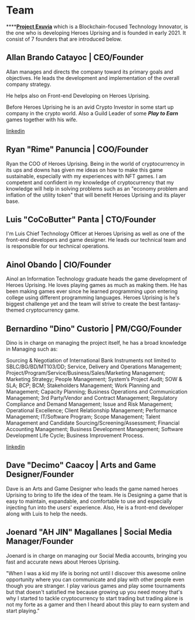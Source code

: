 # Team

****[**Project Exuvia**](https://exuvia.network) which is a Blockchain-focused Technology Innovator, is the one who is developing Heroes Uprising and is founded in early 2021. It consist of 7 founders that are introduced below.

## Allan Brando Catayoc | CEO/Founder

Allan manages and directs the company toward its primary goals and objectives. He leads the development and implementation of the overall company strategy.&#x20;

He helps also on Front-end Developing on Heroes Uprising.

Before Heroes Uprising he is an avid Crypto Investor in some start up company in the crypto world. Also a Guild Leader of some _**Play to Earn**_ games together with his wife.&#x20;

[linkedin](https://www.linkedin.com/in/allanbrandocatayoc/)



## Ryan "Rime" Panuncia | COO/Founder

Ryan the COO of Heroes Uprising. Being in the world of cryptocurrency in its ups and downs has given me ideas on how to make this game sustainable, especially with my experiences with NFT games. I am competent and confident in my knowledge of cryptocurrency that my knowledge will help in solving problems such as an "economy problem and inflation of the utility token" that will benefit Heroes Uprising and its player base.

## Luis "CoCoButter" Panta | CTO/Founder

I'm Luis Chief Technology Officer at Heroes Uprising as well as one of the front-end developers and game designer. He leads our technical team and is responsible for our technical operations.

## Ainol Obando | CIO/Founder

Ainol an Information Technology graduate heads the game development of Heroes Uprising. He loves playing games as much as making them. He has been making games ever since he learned programming upon entering college using different programming languages. Heroes Uprising is he's biggest challenge yet and the team will strive to create the best fantasy-themed cryptocurrency game.

## Bernardino "Dino"  Custorio | PM/CGO/Founder

Dino is in charge on managing the project itself, he has a broad knowledge in Managing such as:

Sourcing & Negotiation of International Bank Instruments not limited to SBLC/BG/BD/MT103/DD; Service, Delivery and Operations Management; Project/Program/Service/Business/Sales/Marketing Management; Marketing Strategy; People Management; System’s Project Audit; SOW & SLA; BCP; BCM; Stakeholders Management; Work Planning and Management; Capacity Planning; Business Operations and Communication Management; 3rd Party/Vendor and Contract Management; Regulatory Compliance and Demand Management; Issue and Risk Management; Operational Excellence; Client Relationship Management; Performance Management; IT/Software Program; Scope Management; Talent Management and Candidate Sourcing/Screening/Assessment; Financial Accounting Management; Business Development Management; Software Development Life Cycle; Business Improvement Process.

[linkedin](https://www.linkedin.com/in/bernardinocustorio/)

## Dave "Decimo" Caacoy | Arts and Game Designer/Founder

Dave is an Arts and Game Designer who leads the game named heroes Uprising to bring to life the idea of the team. He is Designing a game that is easy to maintain, expandable, and comfortable to use and especially injecting fun into the users' experience. Also, He is a front-end developer along with Luis to help the needs.

## Joenard "AH JIN" Magallanes | Social Media Manager/Founder

Joenard is in charge on managing our Social Media accounts, bringing you fast and accurate news about Heroes Uprising.

"When I was a kid my life is boring not until I discover this awesome online opportunity where you can communicate and play with other people even though you are stranger. I play various games and play some tournaments but that doesn't satisfied me because growing up you need money that's why I started to tackle cryptocurrency to start trading but trading alone is not my forte as a gamer and then I heard about this play to earn system and start playing."

